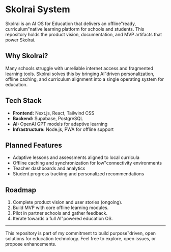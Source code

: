 # Skolrai System

Skolrai is an AI OS for Education that delivers an offline‟ready, curriculum‟native learning platform for schools and students. This repository holds the product vision, documentation, and MVP artifacts that power Skolrai.

## Why Skolrai?

Many schools struggle with unreliable internet access and fragmented learning tools. Skolrai solves this by bringing AI‟driven personalization, offline caching, and curriculum alignment into a single operating system for education.

## Tech Stack

- **Frontend:** Next.js, React, Tailwind CSS
- **Backend:** Supabase, PostgreSQL
- **AI:** OpenAI GPT models for adaptive learning
- **Infrastructure:** Node.js, PWA for offline support

## Planned Features

- Adaptive lessons and assessments aligned to local curricula
- Offline caching and synchronization for low‟connectivity environments
- Teacher dashboards and analytics
- Student progress tracking and personalized recommendations

## Roadmap

1. Complete product vision and user stories (ongoing).
2. Build MVP with core offline learning modules.
3. Pilot in partner schools and gather feedback.
4. Iterate towards a full AI‟powered education OS.

---

This repository is part of my commitment to build purpose‟driven, open solutions for education technology. Feel free to explore, open issues, or propose enhancements.
